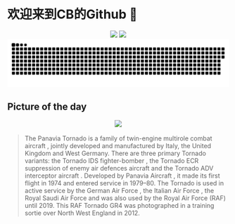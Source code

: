 
# 欢迎来到CB的Github 👋

<div align="center">
  <img height="137px" src="https://github-readme-stats.vercel.app/api?username=SuperCB&show_icons=true&theme=radical" />
  <img height="137px" src="https://github-readme-stats.vercel.app/api/top-langs/?username=SuperCB&hide_title=true&hide_border=true&layout=compact&langs_count=6&text_color=000&icon_color=fff" />
</div>


<div align="center">
    <img src="./contribution-snake/github-contribution-grid-snake.svg" />
</div>



## Picture of the day
<div align="center">
  <img width=400px src="https://upload.wikimedia.org/wikipedia/commons/thumb/2/25/RAF_Tornado_GR4_MOD_45155233.jpg/525px-RAF_Tornado_GR4_MOD_45155233.jpg" />
</div>

>The  Panavia Tornado  is a family of twin-engine  multirole combat aircraft , jointly developed and manufactured by Italy, the United Kingdom and West Germany. There are three primary Tornado variants: the Tornado IDS  fighter-bomber , the Tornado ECR  suppression of enemy air defences  aircraft and the  Tornado ADV   interceptor aircraft . Developed by  Panavia Aircraft , it made its first flight in 1974 and entered service in 1979–80. The Tornado is used in active service by the  German Air Force , the  Italian Air Force , the  Royal Saudi Air Force  and was also used by the  Royal Air Force  (RAF) until 2019. This RAF Tornado GR4 was photographed in a training sortie over  North West England  in 2012.



